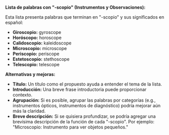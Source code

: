 

**Lista de palabras con "-scopio" (Instrumentos y Observaciones):**

Esta lista presenta palabras que terminan en "-scopio" y sus significados en español:

*   **Giroscopio:** gyroscope
*   **Horóscopo:** horoscope
*   **Calidoscopio:** kaleidoscope
*   **Microscopio:** microscope
*   **Periscopio:** periscope
*   **Estetoscopio:** stethoscope
*   **Telescopio:** telescope

**Alternativas y mejoras:**

*   **Título:** Un título como el propuesto ayuda a entender el tema de la lista.
*   **Introducción:** Una breve frase introductoria puede proporcionar contexto.
*   **Agrupación:** Si es posible, agrupar las palabras por categorías (e.g., instrumentos ópticos, instrumentos de diagnóstico) podría mejorar aún más la claridad.
*   **Breve descripción:**  Si se quisiera profundizar, se podría agregar una brevísima descripción de la función de cada "-scopio". Por ejemplo: "Microscopio: Instrumento para ver objetos pequeños."
